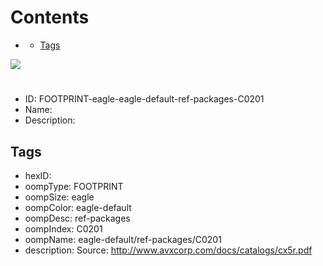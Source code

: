 



Contents
========

* [](#)
	* [Tags](#tags)
  
![][im]
# 

- ID: FOOTPRINT-eagle-eagle-default-ref-packages-C0201
- Name: 
- Description: 

## Tags

- hexID: 
- oompType: FOOTPRINT
- oompSize: eagle
- oompColor: eagle-default
- oompDesc: ref-packages
- oompIndex: C0201
- oompName: eagle-default/ref-packages/C0201
- description: Source: http://www.avxcorp.com/docs/catalogs/cx5r.pdf



[im]: image.png
